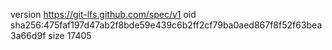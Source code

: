 version https://git-lfs.github.com/spec/v1
oid sha256:475faf197d47ab2f8bde59e439c6b2ff2cf79ba0aed867f8f52f63bea3a66d9f
size 17405
